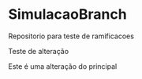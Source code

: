 # SimulacaoBranch
Repositorio para teste de ramificacoes

Teste de alteração

Este é uma alteração do principal

